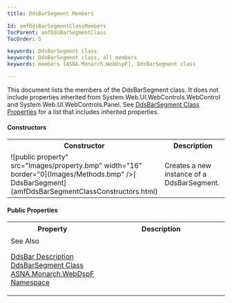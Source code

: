 ```yaml
---
title: DdsBarSegment Members

Id: amfDdsBarSegmentClassMembers
TocParent: amfDdsBarSegmentClass
TocOrder: 5

keywords: DdsBarSegment class
keywords: DdsBarSegment class, all members
keywords: members [ASNA.Monarch.WebDspF], DdsBarSegment class

---
```


This document lists the members of the DdsBarSegment class. It does not include properties inherited from System.Web.UI.WebControls.WebControl and System.Web.UI.WebControls.Panel. See [DdsBarSegment Class Properties](amfDdsBarSegmentClassProperties.html) for a list that includes inherited properties.
<!-- start constructor table -->	

#### Constructors
<table class="mytable" cellspacing="0" cellpadding="4" width="90%">
          <colgroup>
            <col width="30%" />
            <col width="70%" />
          </colgroup>
          <tr>
            <th>Constructor</th>
            <th>Description</th>
          </tr>
<!-- end copy BUT put in extra div and end of table -->
          <tr>
            <td>![public property" src="Images/property.bmp" width="16" border="0](Images/Methods.bmp" />[
              DdsBarSegment](amfDdsBarSegmentClassConstructors.html)</td>
            <td>Creates a new instance of a
            DdsBarSegment.</td>
          </tr>
</table>

<!-- start table -->	

#### Public Properties
<table class="mytable" cellspacing="0" cellpadding="4" width="90%">
          <colgroup>
            <col width="30%" />
            <col width="70%" />
          </colgroup>
          <tr>
            <th style="height: 32px">Property</th>
            <th style="height: 32px">Description</th>
          </tr>
<!-- end copy BUT put in extra div and end of table -->
          <tr>
            <td><img  height="16) [Alignment](amfDdsBarSegmentClassAlignmentProperty.html)</td>
            <td>Gets or sets the alignment of the BarSegment's contents.</td>
          </tr>
</table>

<!-- start table -->	

#### See Also
[DdsBar Description](amfUnderstandingBars.html) <br /> [DdsBarSegment Class](amfDdsBarSegmentClass.html) <br /> [ ASNA.Monarch.WebDspF Namespace](amfWebDspFNamespace.html) 
